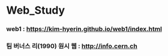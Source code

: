 # Web_Study
### web1 : https://kim-hyerin.github.io/web1/index.html
### 팀 버너스 리(1990) 원시 웹 : http://info.cern.ch
